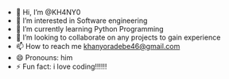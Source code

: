 - 👋 Hi, I’m @KH4NY0
- 👀 I’m interested in Software engineering
- 🌱 I’m currently learning Python Programming
- 💞️ I’m looking to collaborate on any projects to gain experience
- 📫 How to reach me khanyoradebe46@gmail.com
- 😄 Pronouns: him
- ⚡ Fun fact: i love coding!!!!!!

<!---
KH4NY0/KH4NY0 is a ✨ special ✨ repository because its `README.md` (this file) appears on your GitHub profile.
You can click the Preview link to take a look at your changes.
--->
